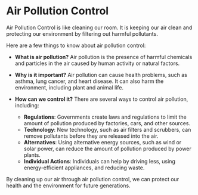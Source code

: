 # Air Pollution Control

Air Pollution Control is like cleaning our room. It is keeping our air clean and protecting our environment by filtering out harmful pollutants. 

Here are a few things to know about air pollution control: 

- **What is air pollution?** Air pollution is the presence of harmful chemicals and particles in the air caused by human activity or natural factors. 
- **Why is it important?** Air pollution can cause health problems, such as asthma, lung cancer, and heart disease. It can also harm the environment, including plant and animal life. 
- **How can we control it?** There are several ways to control air pollution, including: 

  - **Regulations**: Governments create laws and regulations to limit the amount of pollution produced by factories, cars, and other sources. 
  - **Technology**: New technology, such as air filters and scrubbers, can remove pollutants before they are released into the air. 
  - **Alternatives**: Using alternative energy sources, such as wind or solar power, can reduce the amount of pollution produced by power plants. 
  - **Individual Actions**: Individuals can help by driving less, using energy-efficient appliances, and reducing waste. 

By cleaning up our air through air pollution control, we can protect our health and the environment for future generations.
